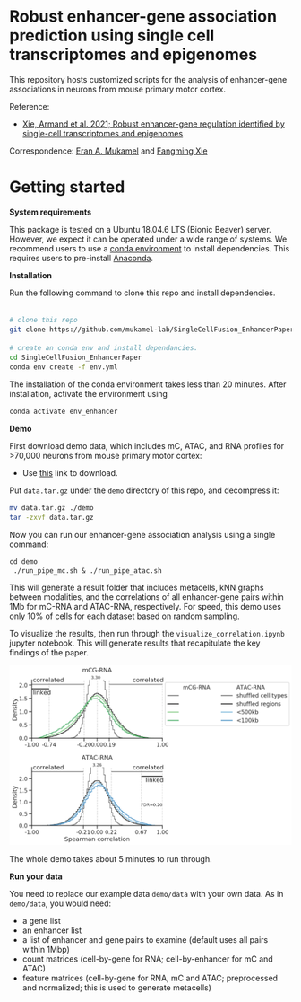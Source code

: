 # Robust enhancer-gene association prediction using single cell transcriptomes and epigenomes


This repository hosts customized scripts for the analysis of enhancer-gene associations in neurons from mouse primary motor cortex.

Reference:
- [Xie, Armand et al. 2021; Robust enhancer-gene regulation identified by single-cell transcriptomes and epigenomes](https://www.biorxiv.org/content/10.1101/2021.10.25.465795v1)

Correspondence: [Eran A. Mukamel](mailto:emukamel@ucsd.edu) and [Fangming Xie](mailto:f7xie@ucsd.edu)

# Getting started
**System requirements**

This package is tested on a Ubuntu 18.04.6 LTS (Bionic Beaver) server. However, we expect it can be operated under a wide range of systems.
We recommend users to use a [conda environment](https://docs.conda.io/projects/conda/en/latest/user-guide/getting-started.html) to install dependencies. This requires users to pre-install [Anaconda](https://www.anaconda.com/products/individual).

**Installation**

Run the following command to clone this repo and install dependencies.
```bash

# clone this repo
git clone https://github.com/mukamel-lab/SingleCellFusion_EnhancerPaper.git

# create an conda env and install dependancies.
cd SingleCellFusion_EnhancerPaper
conda env create -f env.yml
```
The installation of the conda environment takes less than 20 minutes. After installation, activate the environment using
```bash
conda activate env_enhancer
```

**Demo**

First download demo data, which includes mC, ATAC, and RNA profiles for >70,000 neurons from mouse primary motor cortex:
- Use [this]() link to download.

Put `data.tar.gz` under the `demo` directory of this repo, and decompress it:
```bash
mv data.tar.gz ./demo
tar -zxvf data.tar.gz 
```

Now you can run our enhancer-gene association analysis using a single command:
```
cd demo
 ./run_pipe_mc.sh & ./run_pipe_atac.sh
```
This will generate a result folder that includes metacells, kNN graphs between modalities, and the correlations of all enhancer-gene pairs within 1Mb for mC-RNA and ATAC-RNA, respectively. For speed, this demo uses only 10% of cells for each dataset based on random sampling.

To visualize the results, then run through the `visualize_correlation.ipynb` jupyter notebook. This will generate results that recapitulate the key findings of the paper.

![](./doc/result_dist.png)

The whole demo takes about 5 minutes to run through.


**Run your data**

You need to replace our example data `demo/data` with your own data. As in `demo/data`, you would need:
- a gene list
- an enhancer list
- a list of enhancer and gene pairs to examine (default uses all pairs within 1Mbp)
- count matrices (cell-by-gene for RNA; cell-by-enhancer for mC and ATAC)
- feature matrices (cell-by-gene for RNA, mC and ATAC; preprocessed and normalized; this is used to generate metacells)

